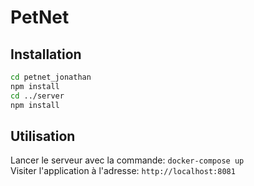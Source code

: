 # PetNet

## Installation

```sh
cd petnet_jonathan
npm install
cd ../server
npm install
```

## Utilisation

Lancer le serveur avec la commande: `docker-compose up`  
Visiter l'application à l'adresse: `http://localhost:8081`  
